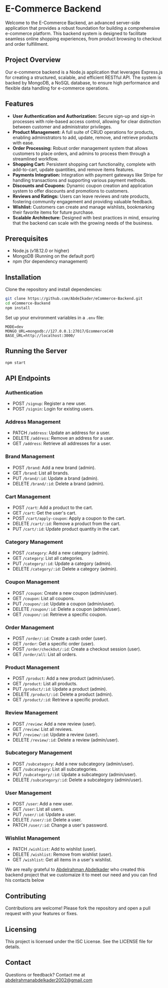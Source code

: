 
# E-Commerce Backend

Welcome to the E-Commerce Backend, an advanced server-side application that provides a robust foundation for building a comprehensive e-commerce platform. This backend system is designed to facilitate seamless online shopping experiences, from product browsing to checkout and order fulfillment.


## Project Overview

Our e-commerce backend is a Node.js application that leverages Express.js for creating a structured, scalable, and efficient RESTful API. The system is backed by MongoDB, a NoSQL database, to ensure high performance and flexible data handling for e-commerce operations.

## Features

- **User Authentication and Authorization:** Secure sign-up and sign-in processes with role-based access control, allowing for clear distinction between customer and administrator privileges.
- **Product Management:** A full suite of CRUD operations for products, enabling administrators to add, update, remove, and retrieve products with ease.
- **Order Processing:** Robust order management system that allows customers to place orders, and admins to process them through a streamlined workflow.
- **Shopping Cart:** Persistent shopping cart functionality, complete with add-to-cart, update quantities, and remove items features.
- **Payments Integration:** Integration with payment gateways like Stripe for handling transactions and supporting various payment methods.
- **Discounts and Coupons:** Dynamic coupon creation and application system to offer discounts and promotions to customers.
- **Reviews and Ratings:** Users can leave reviews and rate products, fostering community engagement and providing valuable feedback.
- **Wishlist:** Customers can create and manage wishlists, bookmarking their favorite items for future purchase.
- **Scalable Architecture:** Designed with best practices in mind, ensuring that the backend can scale with the growing needs of the business.


## Prerequisites

- Node.js (v18.12.0 or higher)
- MongoDB (Running on the default port)
- npm (for dependency management)

## Installation

Clone the repository and install dependencies:

```bash
git clone https://github.com/AbdeIkader/eCommerce-Backend.git
cd eCommerce-Backend
npm install
```

Set up your environment variables in a `.env` file:

```env
MODE=dev
MONGO_URL=mongodb://127.0.0.1:27017/EcommerceC40
BASE_URL=http://localhost:3000/
```

## Running the Server

```bash
npm start
```

## API Endpoints

### Authentication
- POST `/signup`: Register a new user.
- POST `/signin`: Login for existing users.

### Address Management
- PATCH `/address`: Update an address for a user.
- DELETE `/address`: Remove an address for a user.
- GET `/address`: Retrieve all addresses for a user.

### Brand Management
- POST `/brand`: Add a new brand (admin).
- GET `/brand`: List all brands.
- PUT `/brand/:id`: Update a brand (admin).
- DELETE `/brand/:id`: Delete a brand (admin).

### Cart Management
- POST `/cart`: Add a product to the cart.
- GET `/cart`: Get the user's cart.
- POST `/cart/apply-coupon`: Apply a coupon to the cart.
- DELETE `/cart/:id`: Remove a product from the cart.
- PUT `/cart/:id`: Update product quantity in the cart.

### Category Management
- POST `/category`: Add a new category (admin).
- GET `/category`: List all categories.
- PUT `/category/:id`: Update a category (admin).
- DELETE `/category/:id`: Delete a category (admin).

### Coupon Management
- POST `/coupon`: Create a new coupon (admin/user).
- GET `/coupon`: List all coupons.
- PUT `/coupon/:id`: Update a coupon (admin/user).
- DELETE `/coupon/:id`: Delete a coupon (admin/user).
- GET `/coupon/:id`: Retrieve a specific coupon.

### Order Management
- POST `/order/:id`: Create a cash order (user).
- GET `/order`: Get a specific order (user).
- POST `/order/checkOut/:id`: Create a checkout session (user).
- GET `/order/all`: List all orders.

### Product Management
- POST `/product`: Add a new product (admin/user).
- GET `/product`: List all products.
- PUT `/product/:id`: Update a product (admin).
- DELETE `/product/:id`: Delete a product (admin).
- GET `/product/:id`: Retrieve a specific product.

### Review Management
- POST `/review`: Add a new review (user).
- GET `/review`: List all reviews.
- PUT `/review/:id`: Update a review (user).
- DELETE `/review/:id`: Delete a review (admin/user).

### Subcategory Management
- POST `/subcategory`: Add a new subcategory (admin/user).
- GET `/subcategory`: List all subcategories.
- PUT `/subcategory/:id`: Update a subcategory (admin/user).
- DELETE `/subcategory/:id`: Delete a subcategory (admin/user).

### User Management
- POST `/user`: Add a new user.
- GET `/user`: List all users.
- PUT `/user/:id`: Update a user.
- DELETE `/user/:id`: Delete a user.
- PATCH `/user/:id`: Change a user's password.

### Wishlist Management
- PATCH `/wishlist`: Add to wishlist (user).
- DELETE `/wishlist`: Remove from wishlist (user).
- GET `/wishlist`: Get all items in a user's wishlist.


We are really grateful to <a href="https://github.com/AbdeIkader">Abdelrahman Abdelkader</a> who created this backend project that we customaize it to meet our need and you can find his contacts below

## Contributing

Contributions are welcome! Please fork the repository and open a pull request with your features or fixes.

## Licensing

This project is licensed under the ISC License. See the LICENSE file for details.

## Contact

Questions or feedback? Contact me at abdelrahmanabdelkader2002@gmail.com
